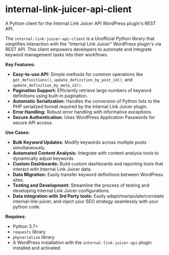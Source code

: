 # internal-link-juicer-api-client
A Python client for the  Internal Link Juicer API WordPress plugin's REST API.

The `internal-link-juicer-api-client` is a Unofficial Python library that simplifies interaction with the "Internal Link Juicer" WordPress plugin's via REST API.  This client empowers developers to automate and integrate keyword management tasks into their workflows.

**Key Features:**

*   **Easy-to-use API:**  Simple methods for common operations like `get_definitions()`, `update_definition_by_post_id()`, and `update_definition_by_meta_id()`.
*   **Pagination Support:**  Efficiently retrieve large numbers of keyword definitions using built-in pagination.
*   **Automatic Serialization:**  Handles the conversion of Python lists to the PHP serialized format required by the Internal Link Juicer plugin.
*   **Error Handling:**  Robust error handling with informative exceptions.
*   **Secure Authentication:** Uses WordPress Application Passwords for secure API access.

**Use Cases:**

*   **Bulk Keyword Updates:**  Modify keywords across multiple posts simultaneously.
*   **Automated Content Analysis:**  Integrate with content analysis tools to dynamically adjust keywords.
*   **Custom Dashboards:** Build custom dashboards and reporting tools that interact with Internal Link Juicer data.
*   **Data Migration:**  Easily transfer keyword definitions between WordPress sites.
*   **Testing and Development:**  Streamline the process of testing and developing Internal Link Juicer configurations.
*   **Data integration with 3rd Party tools:** Easily adapt/manipulate/correlate internal-link-juicer,  and inject your SEO strategy  seamlessly with your python code.

**Requires:**

*   Python 3.7+
*   `requests` library
*   `phpserialize` library
*   A WordPress installation with the `internal-link-juicer-api` plugin installed and activated.
